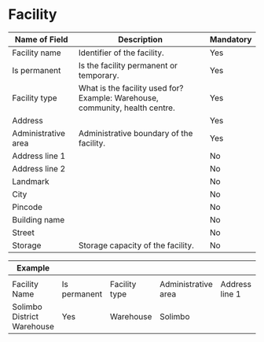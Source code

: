 # Facility

| Name of Field       | Description                                                                  | Mandatory |
| ------------------- | ---------------------------------------------------------------------------- | --------- |
| Facility name       | Identifier of the facility.                                                  | Yes       |
| Is permanent        | Is the facility permanent or temporary.                                      | Yes       |
| Facility type       | What is the facility used for? Example: Warehouse, community, health centre. | Yes       |
| Address             |                                                                              | Yes       |
| Administrative area | Administrative boundary of the facility.                                     | Yes       |
| Address line 1      |                                                                              | No        |
| Address line 2      |                                                                              | No        |
| Landmark            |                                                                              | No        |
| City                |                                                                              | No        |
| Pincode             |                                                                              | No        |
| Building name       |                                                                              | No        |
| Street              |                                                                              | No        |
| Storage             | Storage capacity of the facility.                                            | No        |

| Example                    |              |               |                     |                |                |          |      |         |               |        |         |
| -------------------------- | ------------ | ------------- | ------------------- | -------------- | -------------- | -------- | ---- | ------- | ------------- | ------ | ------- |
|                            |              |               |                     |                |                |          |      |         |               |        |         |
| Facility Name              | Is permanent | Facility type | Administrative area | Address line 1 | Address line 2 | Landmark | City | Pincode | Building Name | Street | Storage |
| Solimbo District Warehouse | Yes          | Warehouse     | Solimbo             |                |                |          |      |         |               |        |         |
